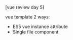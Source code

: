 [vue review day 5]

vue template
2 ways:
- ES5 vue instance attribute
- Single file component <template> code

things to remember : mustache {{}} and v-bind

mustache {{}}  very famous template syntax(used in other lang., frameworks as well)
v-bind : data connection between data value and HTML attributes(id, class, style, etc.)

JS expression can be used in vue template.
  ex: <p>{{message.split('').reverse().join() }}</p>
in that case, {{message}} must be binded in vue instance
JS declaration, 'if' cannot be used.
vue template should display simple results. so ex is not a good example.(use 'computed')

vue Directive : all the v- prefix series attributes.
  ex: <a v-if:"flag">blahblah</a>    <- if flag value is true, blahblah will appear.

major vue Directives to remember:
- v-if
- v-for
- v-show    <- equivalent to css:display:none. (not deleting, just hiding)
- v-bind    <- mapping HTMl basic attributes and vue data attr.
- v-on      <- for event
- v-model   <- for 'form'. limited use on certain tags <input><select><textarea> , etc.
  -> v-model is similar to 2-way data binding of Angular.
  

Directives can pass events and parameters.

computed vs methods:
computed - auto run upon data change (use caching- meaning it keeps value and return when needed)
methods - logic runs only when called (no caching)
 -> for repeated complicated calculations, computed might have better performance.

watch:
similar to computed, but suitable for more time-consuming async process.

<important> what is Async process?
- When wep app requests data, http request to server occurs.
- but you never know when the request can be responded, by the time JS code runs.
- so to prevent it from bothering other JS codes,
- you request data in some other area(Execution context) and wait for the response.
- This is Javascript Asynchronous process Logic.
